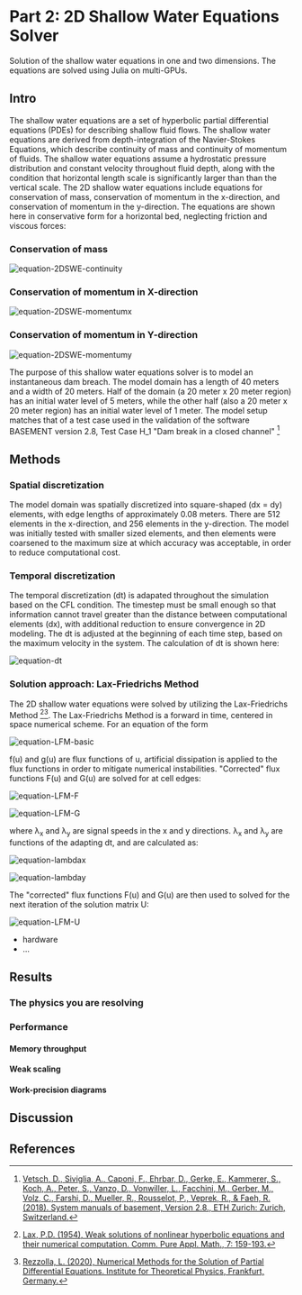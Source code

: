 
# Part 2: 2D Shallow Water Equations Solver
Solution of the shallow water equations in one and two dimensions. The equations are solved using Julia on multi-GPUs.

## Intro
The shallow water equations are a set of hyperbolic partial differential equations (PDEs) for describing shallow fluid flows. The shallow water equations are derived from depth-integration of the Navier-Stokes Equations, which describe continuity of mass and continuity of momentum of fluids. The shallow water equations assume a hydrostatic pressure distribution and constant velocity throughout fluid depth, along with the condition that horizontal length scale is significantly larger than than the vertical scale. The 2D shallow water equations include equations for conservation of mass, conservation of momentum in the x-direction, and conservation of momentum in the y-direction. The equations are shown here in conservative form for a horizontal bed, neglecting friction and viscous forces:

### Conservation of mass
![equation-2DSWE-continuity](http://www.sciweavers.org/download/Tex2Img_1640034852.jpg)

### Conservation of momentum in X-direction
![equation-2DSWE-momentumx](http://www.sciweavers.org/download/Tex2Img_1640035257.jpg)

### Conservation of momentum in Y-direction  
![equation-2DSWE-momentumy](http://www.sciweavers.org/download/Tex2Img_1640035339.jpg)

The purpose of this shallow water equations solver is to model an instantaneous dam breach. The model domain has a length of 40 meters and a width of 20 meters. Half of the domain (a 20 meter x 20 meter region) has an initial water level of 5 meters, while the other half (also a 20 meter x 20 meter region) has an initial water level of 1 meter. The model setup matches that of a test case used in the validation of the software BASEMENT version 2.8, Test Case H_1 "Dam break in a closed channel" [^1]

<!-- What's all about. Brief overview about: -->
<!-- - the process -->
<!-- - the equations -->
<!-- - the aims -->
<!-- - ... -->

## Methods

### Spatial discretization
The model domain was spatially discretized into square-shaped (dx = dy) elements, with edge lengths of approximately 0.08 meters. There are 512 elements in the x-direction, and 256 elements in the y-direction. The model was initially tested with smaller sized elements, and then elements were coarsened to the maximum size at which accuracy was acceptable, in order to reduce computational cost.

### Temporal discretization
The temporal discretization (dt) is adapated throughout the simulation based on the CFL condition. The timestep must be small enough so that information cannot travel greater than the distance between computational elements (dx), with additional reduction to ensure convergence in 2D modeling. The dt is adjusted at the beginning of each time step, based on the maximum velocity in the system. The calculation of dt is shown here:  

![equation-dt](http://www.sciweavers.org/download/Tex2Img_1640039918.jpg)

### Solution approach: Lax-Friedrichs Method
The 2D shallow water equations were solved by utilizing the Lax-Friedrichs Method [^2][^3]. The Lax-Friedrichs Method is a forward in time, centered in space numerical scheme. For an equation of the form  

![equation-LFM-basic](http://www.sciweavers.org/download/Tex2Img_1640042032.jpg)

f(u) and g(u) are flux functions of u, artificial dissipation is applied to the flux functions in order to mitigate numerical instabilities. "Corrected" flux functions F(u) and G(u) are solved for at cell edges:  

![equation-LFM-F](http://www.sciweavers.org/download/Tex2Img_1640043308.jpg)  

![equation-LFM-G](http://www.sciweavers.org/download/Tex2Img_1640043405.jpg)  

where λ<sub>x</sub> and λ<sub>y</sub> are signal speeds in the x and y directions. λ<sub>x</sub> and λ<sub>y</sub> are functions of the adapting dt, and are calculated as:

![equation-lambdax](http://www.sciweavers.org/download/Tex2Img_1640044755.jpg)

![equation-lambday](http://www.sciweavers.org/download/Tex2Img_1640044800.jpg)

The "corrected" flux functions F(u) and G(u) are then used to solved for the next iteration of the solution matrix U:  

![equation-LFM-U](http://www.sciweavers.org/download/Tex2Img_1640043968.jpg)  


<!--The methods to be used: -->
<!--- spatial and temporal discretisation -->
<!--- solution approach -->
- hardware
- ...

## Results

### The physics you are resolving

### Performance

#### Memory throughput

#### Weak scaling

#### Work-precision diagrams

## Discussion

## References
<!-- ## References -->
[^1]: [Vetsch, D., Siviglia, A., Caponi, F., Ehrbar, D., Gerke, E., Kammerer, S., Koch, A., Peter, S., Vanzo, D., Vonwiller, L., Facchini, M., Gerber, M., Volz, C., Farshi, D., Mueller, R., Rousselot, P., Veprek, R., & Faeh, R. (2018). System manuals of basement, Version 2.8., ETH Zurich: Zurich, Switzerland.](http://people.ee.ethz.ch/~basement/baseweb/download/documentation/BMdoc_Testcases_v2-8-1.pdf)
[^2]: [Lax, P.D. (1954), Weak solutions of nonlinear hyperbolic equations and their numerical computation. Comm. Pure Appl. Math., 7: 159-193.](https://doi.org/10.1002/cpa.3160070112)  
[^3]: [Rezzolla, L. (2020), Numerical Methods for the Solution of Partial Differential Equations. Institute for Theoretical Physics, Frankfurt, Germany.](https://itp.uni-frankfurt.de/~rezzolla/lecture_notes/2010/fd_evolution_pdes_lnotes.pdf)
